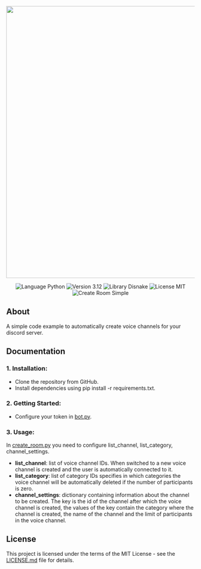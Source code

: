 <p align="center">
      <img src="https://docs.disnake.dev/en/stable/_static/disnake.svg" width="726">
</p>

<p align="center">
   <img src="https://img.shields.io/badge/Language-Python-blue?cacheSeconds=https%3A%2F%2Fwww.python.org%2F" alt="Language Python">
   <img src="https://img.shields.io/badge/Version-3.12-red?link=https%3A%2F%2Fpeps.python.org%2Fpep-0693%2F" alt="Version 3.12">
   <img src="https://img.shields.io/badge/Library-Disnake-yellow?link=https%3A%2F%2Fdocs.disnake.dev%2Fen%2Fstable%2F" alt="Library Disnake">
   <img src="https://img.shields.io/badge/License-MIT-purple?link=https%3A%2F%2Fgithub.com%2Fgit%2Fgit-scm.com%2Fblob%2Fmain%2FMIT-LICENSE.txt" alt="License MIT">
   <img src="https://img.shields.io/badge/Bot-Simple-silver?style=flat-square" alt="Create Room Simple">
</p>

## About

A simple code example to automatically create voice channels for your discord server.

## Documentation

### 1. Installation:
+ Clone the repository from GitHub.
+ Install dependencies using pip install -r requirements.txt.

### 2. Getting Started:
+ Configure your token in [bot.py](https://github.com/cr1stalyoung/discord-voice-channel-simple/blob/master/bot.py).

### 3. Usage:
In [create_room.py](https://github.com/cr1stalyoung/discord-voice-channel-simple/blob/master/cogs/create_room.py) you need to configure list_channel, list_category, channel_settings.
+ **list_channel**: list of voice channel IDs. When switched to a new voice channel is created and the user is automatically connected to it.
+ **list_category**: list of category IDs specifies in which categories the voice channel will be automatically deleted if the number of participants is zero.
+ **channel_settings**: dictionary containing information about the channel to be created. The key is the id of the channel after which the voice channel is created, the values of the key contain the category where the channel is created, the name of the channel and the limit of participants in the voice channel.

## License

This project is licensed under the terms of the MIT License - see the [LICENSE.md](https://github.com/cr1stalyoung/discord-voice-channel-simple/blob/master/LICENSE.md) file for details.

